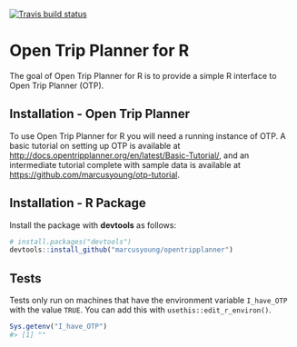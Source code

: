 
[![Travis build
status](https://travis-ci.org/ITSLeeds/opentripplanner.svg?branch=master)](https://travis-ci.org/ITSLeeds/opentripplanner)

<!-- README.md is generated from README.Rmd. Please edit that file -->

# Open Trip Planner for R

The goal of Open Trip Planner for R is to provide a simple R interface
to Open Trip Planner (OTP).

## Installation - Open Trip Planner

To use Open Trip Planner for R you will need a running instance of OTP.
A basic tutorial on setting up OTP is available at
<http://docs.opentripplanner.org/en/latest/Basic-Tutorial/>, and an
intermediate tutorial complete with sample data is available at
<https://github.com/marcusyoung/otp-tutorial>.

## Installation - R Package

Install the package with **devtools** as follows:

``` r
# install.packages("devtools")
devtools::install_github("marcusyoung/opentripplanner")
```

## Tests

Tests only run on machines that have the environment variable
`I_have_OTP` with the value `TRUE`. You can add this with
`usethis::edit_r_environ()`.

``` r
Sys.getenv("I_have_OTP")
#> [1] ""
```
